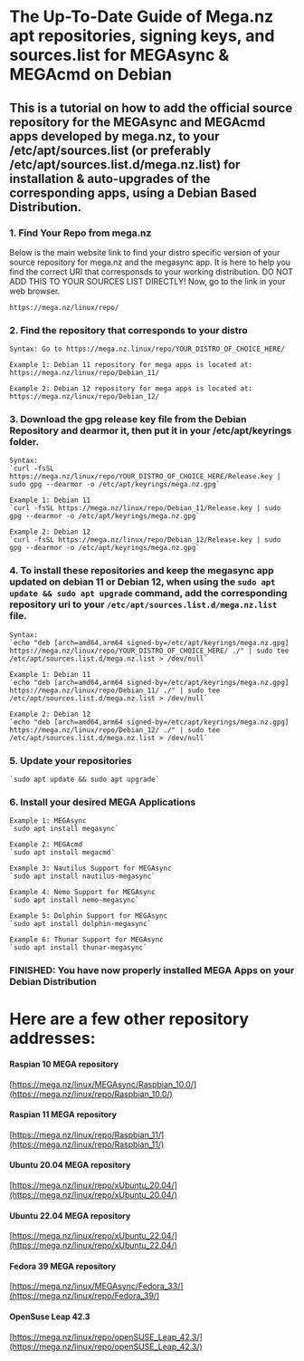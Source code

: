# The Up-To-Date Guide of Mega.nz apt repositories, signing keys, and sources.list for MEGAsync & MEGAcmd on Debian

## This is a tutorial on how to add the official source repository for the MEGAsync and MEGAcmd apps developed by mega.nz, to your /etc/apt/sources.list (or preferably /etc/apt/sources.list.d/mega.nz.list) for installation & auto-upgrades of the corresponding apps, using a Debian Based Distribution.

### 1. Find Your Repo from mega.nz
Below is the main website link to find your distro specific version of your source repository for mega.nz and the megasync app. It is here to help you find the correct URI that corresponsds to your working distribution. DO NOT ADD THIS TO YOUR SOURCES LIST DIRECTLY! Now, go to the link in your web browser.

    https://mega.nz/linux/repo/
    
### 2. Find the repository that corresponds to your distro
    
    Syntax: Go to https://mega.nz.linux/repo/YOUR_DISTRO_OF_CHOICE_HERE/
    
    Example 1: Debian 11 repository for mega apps is located at: 
    https://mega.nz/linux/repo/Debian_11/

    Example 2: Debian 12 repository for mega apps is located at:
    https://mega.nz/linux/repo/Debian_12/
    
### 3. Download the gpg release key file from the Debian Repository and dearmor it, then put it in your /etc/apt/keyrings folder.

    Syntax:
    `curl -fsSL https://mega.nz/linux/repo/YOUR_DISTRO_OF_CHOICE_HERE/Release.key | sudo gpg --dearmor -o /etc/apt/keyrings/mega.nz.gpg`

    Example 1: Debian 11
    `curl -fsSL https://mega.nz/linux/repo/Debian_11/Release.key | sudo gpg --dearmor -o /etc/apt/keyrings/mega.nz.gpg`

    Example 2: Debian 12
    `curl -fsSL https://mega.nz/linux/repo/Debian_12/Release.key | sudo gpg --dearmor -o /etc/apt/keyrings/mega.nz.gpg`

### 4. To install these repositories and keep the megasync app updated on debian 11 or Debian 12, when using the `sudo apt update && sudo apt upgrade` command, add the corresponding repository uri to your `/etc/apt/sources.list.d/mega.nz.list` file.

    Syntax:
    `echo "deb [arch=amd64,arm64 signed-by=/etc/apt/keyrings/mega.nz.gpg] https://mega.nz/linux/repo/YOUR_DISTRO_OF_CHOICE_HERE/ ./" | sudo tee /etc/apt/sources.list.d/mega.nz.list > /dev/null`
    
    Example 1: Debian 11
    `echo "deb [arch=amd64,arm64 signed-by=/etc/apt/keyrings/mega.nz.gpg] https://mega.nz/linux/repo/Debian_11/ ./" | sudo tee /etc/apt/sources.list.d/mega.nz.list > /dev/null`

    Example 2: Debian 12
    `echo "deb [arch=amd64,arm64 signed-by=/etc/apt/keyrings/mega.nz.gpg] https://mega.nz/linux/repo/Debian_12/ ./" | sudo tee /etc/apt/sources.list.d/mega.nz.list > /dev/null`

### 5. Update your repositories
  
    `sudo apt update && sudo apt upgrade`

### 6. Install your desired MEGA Applications

    Example 1: MEGAsync
    `sudo apt install megasync`

    Example 2: MEGAcmd
    `sudo apt install megacmd`

    Example 3: Nautilus Support for MEGAsync
    `sudo apt install nautilus-megasync`

    Example 4: Nemo Support for MEGAsync
    `sudo apt install nemo-megasync`

    Example 5: Dolphin Support for MEGAsync
    `sudo apt install dolphin-megasync`

    Example 6: Thunar Support for MEGAsync
    `sudo apt install thunar-megasync`
    
### FINISHED: You have now properly installed MEGA Apps on your Debian Distribution


# Here are a few other repository addresses:

#### Raspian 10 MEGA repository
[https://mega.nz/linux/MEGAsync/Raspbian_10.0/](https://mega.nz/linux/repo/Raspbian_10.0/)

#### Raspian 11 MEGA repository
[https://mega.nz/linux/repo/Raspbian_11/](https://mega.nz/linux/repo/Raspbian_11/)

#### Ubuntu 20.04 MEGA repository
[https://mega.nz/linux/repo/xUbuntu_20.04/](https://mega.nz/linux/repo/xUbuntu_20.04/)

#### Ubuntu 22.04 MEGA repository
[https://mega.nz/linux/repo/xUbuntu_22.04/](https://mega.nz/linux/repo/xUbuntu_22.04/)

#### Fedora 39 MEGA repository
[https://mega.nz/linux/MEGAsync/Fedora_33/](https://mega.nz/linux/repo/Fedora_39/)

#### OpenSuse Leap 42.3
[https://mega.nz/linux/repo/openSUSE_Leap_42.3/](https://mega.nz/linux/repo/openSUSE_Leap_42.3/)
